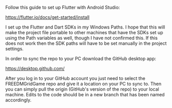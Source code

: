 Follow this guide to set up Flutter with Android Studio:

https://flutter.io/docs/get-started/install


I set up the Flutter and Dart SDKs in my Windows Paths. I hope that this will make the project file portable to other machines that have the SDKs set up using the Path variables as well, though I have not confirmed this. If this does not work then the SDK paths will have to be set manually in the project settings.


In order to sync the repo to your PC download the GitHub desktop app:

https://desktop.github.com/

After you log in to your GitHub account you just need to select the FREEDMGridGame repo and give it a location on your PC to sync to. Then you can simply pull the origin (GitHub's version of the repo) to your local machine. Edits to the code should be in a new branch that has been named accordingly.
